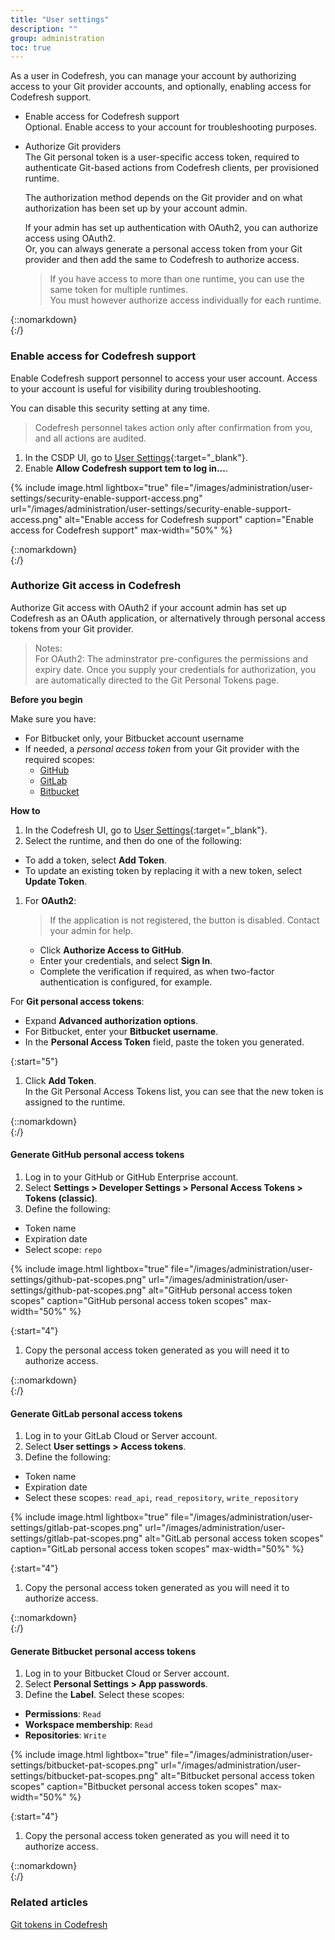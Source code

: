 ```yaml
---
title: "User settings"
description: ""
group: administration
toc: true
---
```


As a user in Codefresh, you can manage your account by authorizing access to your Git provider accounts, and optionally, enabling access for Codefresh support.

* Enable access for Codefresh support  
  Optional. Enable access to your account for troubleshooting purposes. 

* Authorize Git providers  
  The Git personal token is a user-specific access token, required to authenticate Git-based actions from Codefresh clients, per provisioned runtime.  


  The authorization method depends on the Git provider and on what authorization has been set up by your account admin.


  If your admin has set up authentication with OAuth2, you can authorize access using OAuth2.  
  Or, you can always generate a personal access token from your Git provider and then add the same to Codefresh to authorize access.  

  > If you have access to more than one runtime, you can use the same token for multiple runtimes.  
    You must however authorize access individually for each runtime.  

{::nomarkdown}
</br>
{:/} 

### Enable access for Codefresh support
Enable Codefresh support personnel to access your user account. Access to your account is useful for visibility during troubleshooting.  

You can disable this security setting at any time.

> Codefresh personnel takes action only after confirmation from you, and all actions are audited.

1. In the CSDP UI, go to [User Settings](https://g.codefresh.io/2.0/user-settings){:target="\_blank"}.
1. Enable **Allow Codefresh support tem to log in...**.

{% include 
   image.html 
   lightbox="true" 
   file="/images/administration/user-settings/security-enable-support-access.png" 
   url="/images/administration/user-settings/security-enable-support-access.png" 
   alt="Enable access for Codefresh support" 
   caption="Enable access for Codefresh support"
   max-width="50%" 
%}

{::nomarkdown}
</br>
{:/}

### Authorize Git access in Codefresh
Authorize Git access with OAuth2 if your account admin has set up Codefresh as an OAuth application, or alternatively through personal access tokens from your Git provider.  
>Notes:  
  For OAuth2:  The adminstrator pre-configures the permissions and expiry date. Once you supply your credentials for authorization, you are automatically directed to the Git Personal Tokens page. 

**Before you begin**  

Make sure you have:
* For Bitbucket only, your Bitbucket account username
* If needed, a _personal access token_ from your Git provider with the required scopes:
  * [GitHub]({{site.baseurl}}/#generate-github-personal-access-tokens)
  * [GitLab]({{site.baseurl}}/#generate-gitlab-personal-access-tokens)
  * [Bitbucket]({{site.baseurl}}/#generate-bitbucket-personal-access-tokens)


**How to**
1. In the Codefresh UI, go to [User Settings](https://g.codefresh.io/2.0/user-settings){:target="\_blank"}.
1. Select the runtime, and then do one of the following:
  * To add a token, select **Add Token**.
  * To update an existing token by replacing it with a new token, select **Update Token**.
1. For **OAuth2**:
    > If the application is not registered, the button is disabled. Contact your admin for help.  
   * Click **Authorize Access to GitHub**.
   * Enter your credentials, and select **Sign In**.
   * Complete the verification if required, as when two-factor authentication is configured, for example.
<!---add new screenshot> -->


  For **Git personal access tokens**:  
  * Expand **Advanced authorization options**. 
  * For Bitbucket, enter your **Bitbucket username**. 
  * In the **Personal Access Token** field, paste the token you generated.

<!---add new screenshot> -->


{:start="5"}
1. Click **Add Token**.  
  In the Git Personal Access Tokens list, you can see that the new token is assigned to the runtime. 

{::nomarkdown}
</br>
{:/}

#### Generate GitHub personal access tokens 

1. Log in to your GitHub or GitHub Enterprise account.
1. Select **Settings > Developer Settings > Personal Access Tokens > Tokens (classic)**.
1. Define the following:
  * Token name
  * Expiration date
  * Select scope: `repo`

  {% include 
   image.html 
   lightbox="true" 
   file="/images/administration/user-settings/github-pat-scopes.png" 
   url="/images/administration/user-settings/github-pat-scopes.png" 
   alt="GitHub personal access token scopes" 
   caption="GitHub personal access token scopes"
   max-width="50%" 
  %}

{:start="4"}  
1. Copy the personal access token generated as you will need it to authorize access.

{::nomarkdown}
</br>
{:/}

#### Generate GitLab personal access tokens

1. Log in to your GitLab Cloud or Server account.
1. Select **User settings > Access tokens**.
1. Define the following:
  * Token name
  * Expiration date
  * Select these scopes: `read_api`, `read_repository`, `write_repository`

 {% include 
   image.html 
   lightbox="true" 
   file="/images/administration/user-settings/gitlab-pat-scopes.png" 
   url="/images/administration/user-settings/gitlab-pat-scopes.png" 
   alt="GitLab personal access token scopes" 
   caption="GitLab personal access token scopes"
   max-width="50%" 
  %}

{:start="4"}  
1. Copy the personal access token generated as you will need it to authorize access.




{::nomarkdown}
</br>
{:/}

#### Generate Bitbucket personal access tokens


1. Log in to your Bitbucket Cloud or Server account.
1. Select **Personal Settings > App passwords**.
1. Define the **Label**.
  Select these scopes: 
  * **Permissions**: `Read`
  * **Workspace membership**: `Read`
  * **Repositories**: `Write`

  {% include 
   image.html 
   lightbox="true" 
   file="/images/administration/user-settings/bitbucket-pat-scopes.png" 
   url="/images/administration/user-settings/bitbucket-pat-scopes.png" 
   alt="Bitbucket personal access token scopes" 
   caption="Bitbucket personal access token scopes"
   max-width="50%" 
  %}

{:start="4"}
1. Copy the personal access token generated as you will need it to authorize access.

{::nomarkdown}
</br>
{:/}

### Related articles  
[Git tokens in Codefresh]({{site.baseurl}}/docs/reference/git-tokens/)